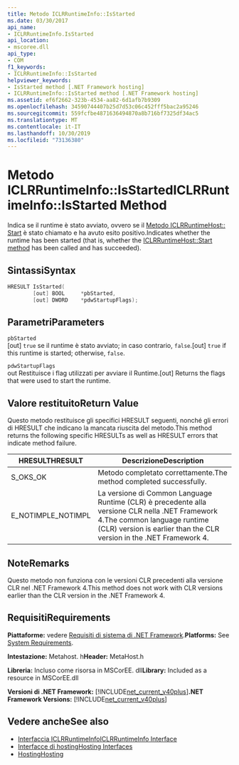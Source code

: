 ```yaml
---
title: Metodo ICLRRuntimeInfo::IsStarted
ms.date: 03/30/2017
api_name:
- ICLRRuntimeInfo.IsStarted
api_location:
- mscoree.dll
api_type:
- COM
f1_keywords:
- ICLRRuntimeInfo::IsStarted
helpviewer_keywords:
- IsStarted method [.NET Framework hosting]
- ICLRRuntimeInfo::IsStarted method [.NET Framework hosting]
ms.assetid: ef6f2662-323b-4534-aa82-6d1afb7b9309
ms.openlocfilehash: 34590744407b25d7d53c06c452fff5bac2a95246
ms.sourcegitcommit: 559fcfbe4871636494870a8b716bf7325df34ac5
ms.translationtype: MT
ms.contentlocale: it-IT
ms.lasthandoff: 10/30/2019
ms.locfileid: "73136380"
---
```

# <a name="iclrruntimeinfoisstarted-method"></a><span data-ttu-id="cb140-102">Metodo ICLRRuntimeInfo::IsStarted</span><span class="sxs-lookup"><span data-stu-id="cb140-102">ICLRRuntimeInfo::IsStarted Method</span></span>
<span data-ttu-id="cb140-103">Indica se il runtime è stato avviato, ovvero se il [Metodo ICLRRuntimeHost:: Start](../../../../docs/framework/unmanaged-api/hosting/iclrruntimehost-start-method.md) è stato chiamato e ha avuto esito positivo.</span><span class="sxs-lookup"><span data-stu-id="cb140-103">Indicates whether the runtime has been started (that is, whether the [ICLRRuntimeHost::Start method](../../../../docs/framework/unmanaged-api/hosting/iclrruntimehost-start-method.md) has been called and has succeeded).</span></span>  
  
## <a name="syntax"></a><span data-ttu-id="cb140-104">Sintassi</span><span class="sxs-lookup"><span data-stu-id="cb140-104">Syntax</span></span>  
  
```cpp  
HRESULT IsStarted(  
        [out] BOOL     *pbStarted,  
        [out] DWORD    *pdwStartupFlags);  
```  
  
## <a name="parameters"></a><span data-ttu-id="cb140-105">Parametri</span><span class="sxs-lookup"><span data-stu-id="cb140-105">Parameters</span></span>  
 `pbStarted`  
 <span data-ttu-id="cb140-106">[out] `true` se il runtime è stato avviato; in caso contrario, `false`.</span><span class="sxs-lookup"><span data-stu-id="cb140-106">[out] `true` if this runtime is started; otherwise, `false`.</span></span>  
  
 `pdwStartupFlags`  
 <span data-ttu-id="cb140-107">out Restituisce i flag utilizzati per avviare il Runtime.</span><span class="sxs-lookup"><span data-stu-id="cb140-107">[out] Returns the flags that were used to start the runtime.</span></span>  
  
## <a name="return-value"></a><span data-ttu-id="cb140-108">Valore restituito</span><span class="sxs-lookup"><span data-stu-id="cb140-108">Return Value</span></span>  
 <span data-ttu-id="cb140-109">Questo metodo restituisce gli specifici HRESULT seguenti, nonché gli errori di HRESULT che indicano la mancata riuscita del metodo.</span><span class="sxs-lookup"><span data-stu-id="cb140-109">This method returns the following specific HRESULTs as well as HRESULT errors that indicate method failure.</span></span>  
  
|<span data-ttu-id="cb140-110">HRESULT</span><span class="sxs-lookup"><span data-stu-id="cb140-110">HRESULT</span></span>|<span data-ttu-id="cb140-111">Descrizione</span><span class="sxs-lookup"><span data-stu-id="cb140-111">Description</span></span>|  
|-------------|-----------------|  
|<span data-ttu-id="cb140-112">S_OK</span><span class="sxs-lookup"><span data-stu-id="cb140-112">S_OK</span></span>|<span data-ttu-id="cb140-113">Metodo completato correttamente.</span><span class="sxs-lookup"><span data-stu-id="cb140-113">The method completed successfully.</span></span>|  
|<span data-ttu-id="cb140-114">E_NOTIMPL</span><span class="sxs-lookup"><span data-stu-id="cb140-114">E_NOTIMPL</span></span>|<span data-ttu-id="cb140-115">La versione di Common Language Runtime (CLR) è precedente alla versione CLR nella .NET Framework 4.</span><span class="sxs-lookup"><span data-stu-id="cb140-115">The common language runtime (CLR) version is earlier than the CLR version in the .NET Framework 4.</span></span>|  
  
## <a name="remarks"></a><span data-ttu-id="cb140-116">Note</span><span class="sxs-lookup"><span data-stu-id="cb140-116">Remarks</span></span>  
 <span data-ttu-id="cb140-117">Questo metodo non funziona con le versioni CLR precedenti alla versione CLR nel .NET Framework 4.</span><span class="sxs-lookup"><span data-stu-id="cb140-117">This method does not work with CLR versions earlier than the CLR version in the .NET Framework 4.</span></span>  
  
## <a name="requirements"></a><span data-ttu-id="cb140-118">Requisiti</span><span class="sxs-lookup"><span data-stu-id="cb140-118">Requirements</span></span>  
 <span data-ttu-id="cb140-119">**Piattaforme:** vedere [Requisiti di sistema di .NET Framework](../../../../docs/framework/get-started/system-requirements.md).</span><span class="sxs-lookup"><span data-stu-id="cb140-119">**Platforms:** See [System Requirements](../../../../docs/framework/get-started/system-requirements.md).</span></span>  
  
 <span data-ttu-id="cb140-120">**Intestazione:** Metahost. h</span><span class="sxs-lookup"><span data-stu-id="cb140-120">**Header:** MetaHost.h</span></span>  
  
 <span data-ttu-id="cb140-121">**Libreria:** Incluso come risorsa in MSCorEE. dll</span><span class="sxs-lookup"><span data-stu-id="cb140-121">**Library:** Included as a resource in MSCorEE.dll</span></span>  
  
 <span data-ttu-id="cb140-122">**Versioni di .NET Framework:** [!INCLUDE[net_current_v40plus](../../../../includes/net-current-v40plus-md.md)]</span><span class="sxs-lookup"><span data-stu-id="cb140-122">**.NET Framework Versions:** [!INCLUDE[net_current_v40plus](../../../../includes/net-current-v40plus-md.md)]</span></span>  
  
## <a name="see-also"></a><span data-ttu-id="cb140-123">Vedere anche</span><span class="sxs-lookup"><span data-stu-id="cb140-123">See also</span></span>

- [<span data-ttu-id="cb140-124">Interfaccia ICLRRuntimeInfo</span><span class="sxs-lookup"><span data-stu-id="cb140-124">ICLRRuntimeInfo Interface</span></span>](../../../../docs/framework/unmanaged-api/hosting/iclrruntimeinfo-interface.md)
- [<span data-ttu-id="cb140-125">Interfacce di hosting</span><span class="sxs-lookup"><span data-stu-id="cb140-125">Hosting Interfaces</span></span>](../../../../docs/framework/unmanaged-api/hosting/hosting-interfaces.md)
- [<span data-ttu-id="cb140-126">Hosting</span><span class="sxs-lookup"><span data-stu-id="cb140-126">Hosting</span></span>](../../../../docs/framework/unmanaged-api/hosting/index.md)

